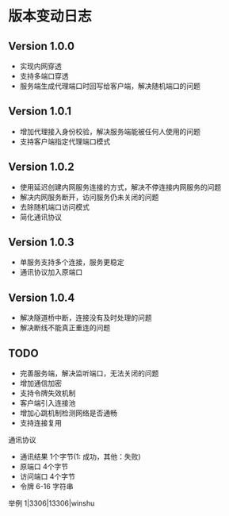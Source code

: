 # 版本变动日志

## Version 1.0.0

- 实现内网穿透
- 支持多端口穿透
- 服务端生成代理端口时回写给客户端，解决随机端口的问题

## Version 1.0.1
- 增加代理接入身份校验，解决服务端能被任何人使用的问题
- 支持客户端指定代理端口模式

## Version 1.0.2
- 使用延迟创建内网服务连接的方式，解决不停连接内网服务的问题
- 解决内网服务断开，访问服务仍未关闭的问题
- 去除随机端口访问模式
- 简化通讯协议

## Version 1.0.3
- 单服务支持多个连接，服务更稳定
- 通讯协议加入原端口

## Version 1.0.4
- 解决隧道桥中断，连接没有及时处理的问题
- 解决断线不能真正重连的问题

## TODO

- 完善服务端，解决监听端口，无法关闭的问题
- 增加通信加密
- 支持令牌失效机制
- 客户端引入连接池
- 增加心跳机制检测网络是否通畅
- 支持连接复用

通讯协议

- 通讯结果    1个字节(1: 成功，其他：失败)
- 原端口      4个字节
- 访问端口    4个字节
- 令牌        6-16 字符串

举例
1|3306|13306|winshu


